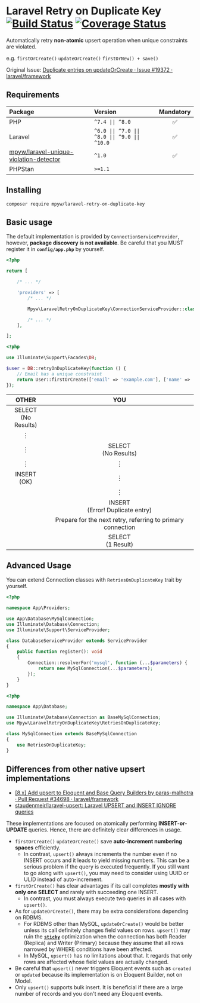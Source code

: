 # Laravel Retry on Duplicate Key [![Build Status](https://github.com/mpyw/laravel-retry-on-duplicate-key/actions/workflows/ci.yml/badge.svg?branch=master)](https://github.com/mpyw/laravel-retry-on-duplicate-key/actions) [![Coverage Status](https://coveralls.io/repos/github/mpyw/laravel-retry-on-duplicate-key/badge.svg?branch=master)](https://coveralls.io/github/mpyw/laravel-retry-on-duplicate-key?branch=master)

Automatically retry **non-atomic** upsert operation when unique constraints are violated.

e.g. `firstOrCreate()` `updateOrCreate()` `firstOrNew() + save()` 

Original Issue:  [Duplicate entries on updateOrCreate · Issue #19372 · laravel/framework](https://github.com/laravel/framework/issues/19372#issuecomment-584676368)

## Requirements

| Package | Version | Mandatory |
|:---|:---|:---:|
| PHP | <code>^7.4 &#124;&#124; ^8.0</code> | ✅ |
| Laravel | <code>^6.0 &#124;&#124; ^7.0 &#124;&#124; ^8.0 &#124;&#124; ^9.0 &#124;&#124; ^10.0</code> | ✅ |
| [mpyw/laravel-unique-violation-detector](https://github.com/mpyw/laravel-unique-violation-detector) | <code>^1.0</code> | ✅ |
| PHPStan | <code>&gt;=1.1</code> | |

## Installing

```
composer require mpyw/laravel-retry-on-duplicate-key
```

## Basic usage

The default implementation is provided by `ConnectionServiceProvider`, however, **package discovery is not available**.
Be careful that you MUST register it in **`config/app.php`** by yourself.

```php
<?php

return [

    /* ... */

    'providers' => [
        /* ... */

        Mpyw\LaravelRetryOnDuplicateKey\ConnectionServiceProvider::class,

        /* ... */
    ],

];
```

```php
<?php

use Illuminate\Support\Facades\DB;

$user = DB::retryOnDuplicateKey(function () {
    // Email has a unique constraint
    return User::firstOrCreate(['email' => 'example.com'], ['name' => 'Example']);
});
```

| OTHER | YOU |
|:----:|:----:|
| SELECT<br>(No Results) | |
| ︙ | |
| ︙ | SELECT<br>(No Results) |
| ︙ | ︙ |
| INSERT<br>(OK) | ︙ |
| | ︙ |
| | INSERT<br>(Error! Duplicate entry) |
| | Prepare for the next retry, referring to primary connection |
| | SELECT<br>(1 Result) |


## Advanced Usage

You can extend Connection classes with `RetriesOnDuplicateKey` trait by yourself.

```php
<?php

namespace App\Providers;

use App\Database\MySqlConnection;
use Illuminate\Database\Connection;
use Illuminate\Support\ServiceProvider;

class DatabaseServiceProvider extends ServiceProvider
{
    public function register(): void
    {
        Connection::resolverFor('mysql', function (...$parameters) {
            return new MySqlConnection(...$parameters);
        });
    }
}
```

```php
<?php

namespace App\Database;

use Illuminate\Database\Connection as BaseMySqlConnection;
use Mpyw\LaravelRetryOnDuplicateKey\RetriesOnDuplicateKey;

class MySqlConnection extends BaseMySqlConnection
{
    use RetriesOnDuplicateKey;
}
```

## Differences from other native upsert implementations

- [[8.x] Add upsert to Eloquent and Base Query Builders by paras-malhotra · Pull Request #34698 · laravel/framework](https://github.com/laravel/framework/pull/34698)
- [staudenmeir/laravel-upsert: Laravel UPSERT and INSERT IGNORE queries](https://github.com/staudenmeir/laravel-upsert)

These implementations are focused on atomically performing **INSERT-or-UPDATE** queries. Hence, there are definitely clear differences in usage.

- `firstOrCreate()` `updateOrCreate()` save **auto-increment numbering spaces** efficiently.
  - In contrast, `upsert()` always increments the number even if no INSERT occurs and it leads to yield missing numbers. This can be a serious problem if the query is executed frequently. If you still want to go along with `upsert()`, you may need to consider using UUID or ULID instead of auto-increment.
- `firstOrCreate()` has clear advantages if its call completes **mostly with only one SELECT** and rarely with succeeding one INSERT.
  - In contrast, you must always execute two queries in all cases with `upsert()`.
- As for `updateOrCreate()`, there may be extra considerations depending on RDBMS.
  - For RDBMS other than MySQL, `updateOrCreate()` would be better unless its call definitely changes field values on rows. `upsert()` may ruin the **[`sticky`](https://laravel.com/docs/8.x/database#read-and-write-connections)** optimization when the connection has both Reader (Replica) and Writer (Primary) because they assume that all rows narrowed by WHERE conditions have been affected.
  - In MySQL, `upsert()` has no limitations about that. It regards that only rows are affected whose field values are actually changed.
- Be careful that `upsert()` never triggers Eloquent events such as `created` or `updated` because its implementation is on Eloquent Builder, not on Model.
- Only `upsert()` supports bulk insert. It is beneficial if there are a large number of records and you don't need any Eloquent events.
